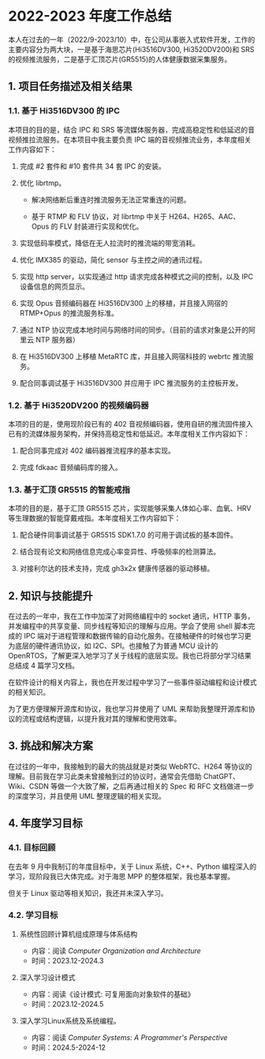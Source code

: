 # 2022-2023 年度工作总结

本人在过去的一年（2022/9-2023/10）中，在公司从事嵌入式软件开发，工作的主要内容分为两大块，一是基于海思芯片(Hi3516DV300, Hi3520DV200)和 SRS 的视频推流服务，二是基于汇顶芯片(GR5515)的人体健康数据采集服务。

## 1. 项目任务描述及相关结果

### 1.1. 基于 Hi3516DV300 的 IPC

本项目的目的是，结合 IPC 和 SRS 等流媒体服务器，完成高稳定性和低延迟的音视频推拉流服务。在本项目中我主要负责 IPC 端的音视频推流业务，本年度相关工作内容如下：

1. 完成 #2 套件和 #10 套件共 34 套 IPC 的安装。

2. 优化 librtmp。

   - 解决网络断后重连时推流服务无法正常重连的问题。

   - 基于 RTMP 和 FLV 协议，对 librtmp 中关于 H264、H265、AAC、Opus 的 FLV 封装进行实现和优化。

3. 实现低码率模式，降低在无人拉流时的推流端的带宽消耗。

4. 优化 IMX385 的驱动，简化 sensor 与主控之间的通讯过程。

5. 实现 http server，以实现通过 http 请求完成各种模式之间的控制，以及 IPC 设备信息的网页显示。

6. 实现 Opus 音频编码器在 Hi3516DV300 上的移植，并且接入网宿的 RTMP+Opus 的推流服务标准。

7. 通过 NTP 协议完成本地时间与网络时间的同步。（目前的请求对象是公开的阿里云 NTP 服务器）

8. 在 Hi3516DV300 上移植 MetaRTC 库，并且接入网宿科技的 webrtc 推流服务。

9. 配合同事调试基于 Hi3516DV300 并应用于 IPC 推流服务的主控板开发。

### 1.2. 基于 Hi3520DV200 的视频编码器

本项的目的是，使用现阶段已有的 402 音视频编码器，使用自研的推流固件接入已有的流媒体服务架构，并保持高稳定性和低延迟。本年度相关工作内容如下：

1. 配合同事完成对 402 编码器推流程序的基本实现。

2. 完成 fdkaac 音频编码库的接入。

### 1.3. 基于汇顶 GR5515 的智能戒指

本项的目的是，基于汇顶 GR5515 芯片，实现能够采集人体如心率、血氧、HRV 等生理数据的智能穿戴戒指。本年度相关工作内容如下：

1. 配合硬件同事调试基于 GR5515 SDK1.7.0 的可用于调试板的基本固件。

2. 结合现有论文和网络信息完成心率变异性、呼吸频率的检测算法。

3. 对接利尔达的技术支持，完成 gh3x2x 健康传感器的驱动移植。

## 2. 知识与技能提升

在过去的一年中，我在工作中加深了对网络编程中的 socket 通讯，HTTP 事务，并发编程中的共享变量、同步线程等知识的理解与应用。学会了使用 shell 脚本完成的 IPC 端对于进程管理和数据传输的自动化服务。在接触硬件的时候也学习更为底层的硬件通讯协议，如 I2C、SPI。也接触了为普通 MCU 设计的 OpenRTOS，了解更深入地学习了关于线程的底层实现。我也已将部分学习结果总结成 4 篇学习文档。

在软件设计的相关内容上，我也在开发过程中学习了一些事件驱动编程和设计模式的相关知识。

为了更方便理解开源库和协议，我也学习并使用了 UML 来帮助我整理开源库和协议的流程或结构逻辑，以提升我对其的理解和使用效率。

## 3. 挑战和解决方案

在过往的一年中，我接触到的最大的挑战就是对类似 WebRTC、H264 等协议的理解。目前我在学习此类未曾接触到过的协议时，通常会先借助 ChatGPT、Wiki、CSDN 等做一个大致了解，之后再通过相关的 Spec 和 RFC 文档做进一步的深度学习，并且使用 UML 整理逻辑的相关实现。

## 4. 年度学习目标

### 4.1. 目标回顾

在去年 9 月中我制订的年度目标中，关于 Linux 系统，C++、Python 编程深入的学习，现阶段我已大体完成。对于海思 MPP 的整体框架，我也基本掌握。

但关于 Linux 驱动等相关知识，我还并未深入学习。

### 4.2. 学习目标

1. 系统性回顾计算机组成原理与体系结构
   - 内容：阅读 *Computer Organization and Architecture*
   - 时间：2023.12-2024.3

2. 深入学习设计模式
   - 内容：阅读《设计模式: 可复用面向对象软件的基础》
   - 时间：2023.12-2024.5

3. 深入学习Linux系统及系统编程。
   - 内容：阅读 *Computer Systems: A Programmer's Perspective*
   - 时间：2024.5-2024-12
